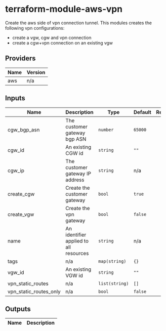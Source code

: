 # terraform-module-aws-vpn
Create the aws side of vpn connection tunnel. This modules creates the following vpn configurations:

* create a vgw, cgw and vpn connection
* create a cgw+vpn connection on an existing vgw

## Providers

| Name | Version |
|------|---------|
| aws | n/a |

## Inputs

| Name | Description | Type | Default | Required |
|------|-------------|------|---------|:-----:|
| cgw\_bgp\_asn | The customer gateway bgp ASN | `number` | `65000` | no |
| cgw\_id | An existing CGW id | `string` | `""` | no |
| cgw\_ip | The customer gateway IP address | `string` | n/a | yes |
| create\_cgw | Create the customer gateway | `bool` | `true` | no |
| create\_vgw | Create the vpn gateway | `bool` | `false` | no |
| name | An identifier applied to all resources | `string` | n/a | yes |
| tags | n/a | `map(string)` | `{}` | no |
| vgw\_id | An existing VGW id | `string` | `""` | no |
| vpn\_static\_routes | n/a | `list(string)` | `[]` | no |
| vpn\_static\_routes\_only | n/a | `bool` | `false` | no |

## Outputs

| Name | Description |
|------|-------------
